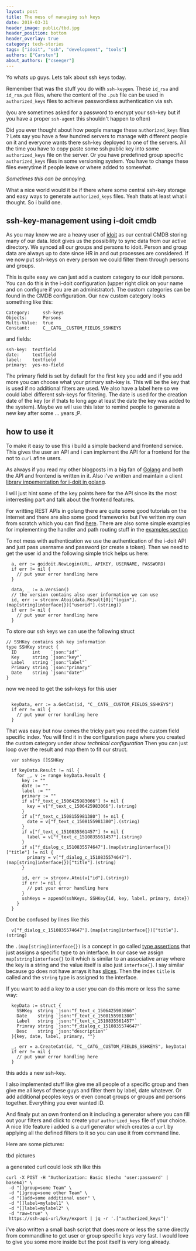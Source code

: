 ```yaml
---
layout: post
title: The mess of managing ssh keys
date: 2019-03-31
header_image: public/tbd.jpg
header_position: bottom
header_overlay: true
category: tech-stories
tags: ["idoit", "ssh", "development", "tools"]
authors: ["Carsten"]
about_authors: ["cseeger"]
---
```


Yo whats up guys. Lets talk about ssh keys today. 

Remember that was the stuff you do with `ssh-keygen`.
These `id_rsa` and `id_rsa.pub` files, where the content of the `.pub` file can be used in `authorized_keys` files to achieve passwordless authentication via ssh.

(you are sometimes asked for a password to encrypt your ssh-key but if you have a proper `ssh-agent` this shouldn't happen to often)

Did you ever thought about how people manage these `authorized_keys` files ?
Lets say you have a few hundred servers to manage with different people on it and everyone wants there ssh-key deployed to one of the servers. 
All the time you have to copy paste some ssh public key into some `authorized_keys` file on the server.
Or you have predefined group specific `authorized_keys` files in some versioning system. 
You have to change these files everytime if people leave or where added to somewhat.

*Sometimes this can be annoying.*

What a nice world would it be if there where some central ssh-key storage and easy ways to generate `authorized_keys` files. 
Yeah thats at least what i thought. 
So i build one.

## ssh-key-management using i-doit cmdb

As you may know we are a heavy user of [idoit](https://www.i-doit.com/) as our central CMDB storing many of our data. 
Idoit gives us the possibility to sync data from our active directory. 
We synced all our groups and persons to idoit.
Person and group data are always up to date since HR in and out processes are considered.
If we now put ssh-keys on every person we could filter them through persons and groups.

This is quite easy we can just add a custom category to our idoit persons.
You can do this in the i-doit configuration (upper right click on your name and on configure if you are an administrator).
The custom categories can be found in the CMDB configuration.
Our new custom category looks something like this:

```
Category:     ssh-keys
Objects:      Persons
Multi-Value:  true
Constant:     C__CATG__CUSTOM_FIELDS_SSHKEYS
```

and fields:
```
ssh-key:  textfield
date:     textfield
label:    textfield
primary:  yes-no-field
```
The primary field is set by default for the first key you add and if you add more you can choose what your primary ssh-key is. 
This will be the key that is used if no additional filters are used.
We also have a label here so we could label different ssh-keys for filtering.
The date is used for the creation date of the key (or if thats to long ago at least the date the key was added to the system). 
Maybe we will use this later to remind people to generate a new key after some ... years ;P.

## how to use it

To make it easy to use this i build a simple backend and frontend service. 
This gives the user an API and i can implement the API for a frontend for the not to `curl` afine users.

As always if you read my other blogposts im a big fan of [Golang](https://golang.org/) and both the API and frontend is written in it.
Also i've written and maintain a client [library impementation for i-doit in golang](https://github.com/cseeger-epages/i-doit-go-api).

I will just hint some of the key points here for the API since its the most interresting part and talk about the frontend features.

For writting REST APIs in golang there are quite some good tutorials on the internet and there are also some good frameworks but i've written my own from scratch which you can find [here](https://github.com/cseeger-epages/restfool-go).
There are also some simple examples for implementing the handler and path routing stuff in the [examples section](https://github.com/cseeger-epages/restfool-go/tree/master/examples)

To not mess with authentication we use the authentication of the i-doit API and just pass username and password (or create a token).
Then we need to get the user id and the following simple trick helps us here:

```
  a, err := goidoit.NewLogin(URL, APIKEY, USERNAME, PASSWORD)
  if err != nil {
    // put your error handling here
  }

  data, _ := a.Version()
  // the version contains also user information we can use
  id, err := strconv.Atoi(data.Result[0]["login"].(map[string]interface{})["userid"].(string))
  if err != nil {
    // put your error handling here
  }
```
To store our ssh keys we can use the following struct

```
// SSHKey contains ssh key information
type SSHKey struct {
  ID      int    `json:"id"`
  Key     string `json:"key"`
  Label   string `json:"label"`
  Primary string `json:"primary"`
  Date    string `json:"date"`
}
```
now we need to get the ssh-keys for this user

```

  keyData, err := a.GetCat(id, "C__CATG__CUSTOM_FIELDS_SSHKEYS")
  if err != nil {
    // put your error handling here
  }

```
That was easy but now comes the tricky part you need the custom field specific index.
You will find it in the configuration page where you created the custom category under *show technical configuration*
Then you can just loop over the result and map them to fit our struct.

```
  var sshKeys []SSHKey

  if keyData.Result != nil {
    for _, v := range keyData.Result {
      key := ""
      date := ""
      label := ""
      primary := ""
      if v["f_text_c_1506425983066"] != nil {
        key = v["f_text_c_1506425983066"].(string)
      }
      if v["f_text_c_1508155981380"] != nil {
        date = v["f_text_c_1508155981380"].(string)
      }
      if v["f_text_c_1510835561457"] != nil {
        label = v["f_text_c_1510835561457"].(string)
      }
      if v["f_dialog_c_1510835574647"].(map[string]interface{})["title"] != nil {
        primary = v["f_dialog_c_1510835574647"].(map[string]interface{})["title"].(string)
      }

      id, err := strconv.Atoi(v["id"].(string))
      if err != nil {
        // put your error handling here
      }
      sshKeys = append(sshKeys, SSHKey{id, key, label, primary, date})
    }
  }
```
Dont be confused by lines like this

```
  v["f_dialog_c_1510835574647"].(map[string]interface{})["title"].(string)
```
the `.(map[string]interface{})` is a concept in go called [type assertions](https://tour.golang.org/methods/15) that just assigns a specific type to an interface.
In our case we assign `map[string]interface{}` to it which is similar to an associative array where the key is a string and the value itself is also just `interface{}`.
I say similar because go does not have arrays it has [slices](https://tour.golang.org/moretypes/7).
Then the index `title` is called and the `string` type is assigned to the interface.

If you want to add a key to a user you can do this more or less the same way:
```
  keyData := struct {
    SSHKey  string `json:"f_text_c_1506425983066"`
    Date    string `json:"f_text_c_1508155981380"`
    Label   string `json:"f_text_c_1510835561457"`
    Primray string `json:"f_dialog_c_1510835574647"`
    Desc    string `json:"description"`
  }{key, date, label, primary, ""}

  _, err = a.CreateCat(id, "C__CATG__CUSTOM_FIELDS_SSHKEYS", keyData)
  if err != nil {
    // put your error handling here
  }
```
this adds a new ssh-key.

I also implemented stuff like give me all people of a specific group and then give me all keys of these guys and filter them by label, date whatever.
Or add additional peoples keys or even concat groups or groups and persons together. 
Everything you ever wanted :D.

And finaly put an own frontend on it including a generator where you can fill out your filters and click to create your `authorized_keys` file of your choice.
A nice litle feature i added is a curl generator which creates a `curl` by applying all the defined filters to it so you can use it from command line.

Here are some pictures:

tbd pictures

a generated curl could look sth like this

```
curl -X POST -H "Authorization: Basic $(echo 'user:password' | base64)" \
 -d "[]group=some Team" \
 -d "[]group=some other Team" \
 -d "[]add=some additional user" \
 -d "[]label=mylabel1" \
 -d "[]label=mylabel2" \
 -d "raw=true" \
 https://ssh-api-url/key/export | jq -r '.["authorized_keys"]'
```

i've also written a small bash script that does more or less the same directly from commandline to get user or group specific keys very fast.
I would love to give you some more inside but the post itself is very long already.
